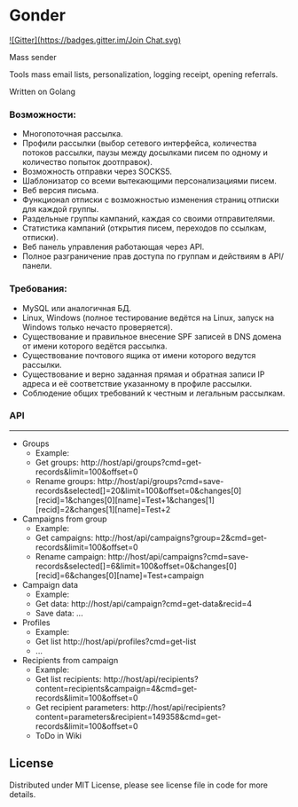 Gonder
======
[![Gitter](https://badges.gitter.im/Join Chat.svg)](https://gitter.im/Supme/gonder?utm_source=badge&utm_medium=badge&utm_campaign=pr-badge&utm_content=badge)

Mass sender

Tools mass email lists, personalization, logging receipt, opening referrals.

Written on Golang

### Возможности:
* Многопоточная рассылка.
* Профили рассылки (выбор сетевого интерфейса, количества потоков рассылки, паузы между досылками писем по одному и количество попыток доотправок).
* Возможность отправки через SOCKS5.
* Шаблонизатор со всеми вытекающими персонализациями писем.
* Веб версия письма.
* Функционал отписки с возможностью изменения страниц отписки для каждой группы.
* Раздельные группы кампаний, каждая со своими отправителями.
* Статистика кампаний (открытия писем, переходов по ссылкам, отписки).
* Веб панель управления работающая через API.
* Полное разграничение прав доступа по группам и действиям в API/панели.

### Требования:
* MySQL или аналогичная БД.
* Linux, Windows (полное тестирование ведётся на Linux, запуск на Windows только нечасто проверяется).
* Существование и правильное внесение SPF записей в DNS домена от имени которого ведётся рассылка.
* Существование почтового ящика от имени которого ведутся рассылки.
* Существование и верно заданная прямая и обратная записи IP адреса и её соответствие указанному в профиле рассылки.
* Соблюдение общих требований к честным и легальным рассылкам.

### API
-------
* Groups
	- Example:
	- Get groups: http://host/api/groups?cmd=get-records&limit=100&offset=0
	- Rename groups: http://host/api/groups?cmd=save-records&selected[]=20&limit=100&offset=0&changes[0][recid]=1&changes[0][name]=Test+1&changes[1][recid]=2&changes[1][name]=Test+2
* Campaigns from group
	- Example:
	- Get campaigns: http://host/api/campaigns?group=2&cmd=get-records&limit=100&offset=0
	- Rename campaign: http://host/api/campaigns?cmd=save-records&selected[]=6&limit=100&offset=0&changes[0][recid]=6&changes[0][name]=Test+campaign
* Campaign data
	- Example:
	- Get data: http://host/api/campaign?cmd=get-data&recid=4
	- Save data: ...
* Profiles
	- Example:
	- Get list http://host/api/profiles?cmd=get-list
	- ...
* Recipients from campaign
    - Example:
    - Get list recipients: http://host/api/recipients?content=recipients&campaign=4&cmd=get-records&limit=100&offset=0
    - Get recipient parameters: http://host/api/recipients?content=parameters&recipient=149358&cmd=get-records&limit=100&offset=0
    - ToDo in Wiki

License
-------
Distributed under MIT License, please see license file in code for more details.